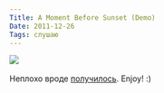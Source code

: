 ```yaml
---
Title: A Moment Before Sunset (Demo)
Date: 2011-12-26
Tags: слушаю
---
```


<div class="text"><img src="http://dl.dropbox.com/u/140528/site/a-moment-b4-sunset.jpg" /><br /><br />
Неплохо вроде <a href="http://soundcloud.com/alexeypegov/a-moment-before-sunset">получилось</a>. Enjoy! :)</div>